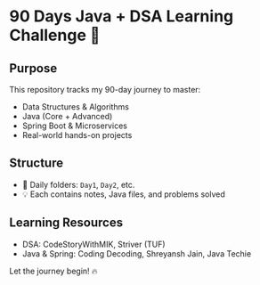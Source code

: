 # 90 Days Java + DSA Learning Challenge 🚀

## Purpose
This repository tracks my 90-day journey to master:
- Data Structures & Algorithms
- Java (Core + Advanced)
- Spring Boot & Microservices
- Real-world hands-on projects

## Structure
- 📅 Daily folders: `Day1`, `Day2`, etc.
- 💡 Each contains notes, Java files, and problems solved

## Learning Resources
- DSA: CodeStoryWithMIK, Striver (TUF)
- Java & Spring: Coding Decoding, Shreyansh Jain, Java Techie

Let the journey begin! 🔥

